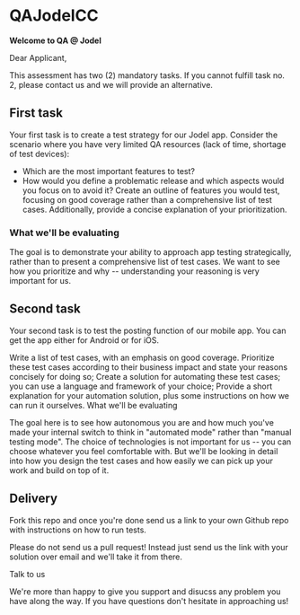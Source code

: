 # QAJodelCC
**Welcome to QA @ Jodel**

Dear Applicant,

This assessment has two (2) mandatory tasks. If you cannot fulfill task no. 2, please contact us and we will provide an alternative.

## First task

Your first task is to create a test strategy for our Jodel app. Consider the scenario where you have very limited QA resources (lack of time, shortage of test devices):

- Which are the most important features to test?
- How would you define a problematic release and which aspects would you focus on to avoid it?
Create an outline of features you would test, focusing on good coverage rather than a comprehensive list of test cases. Additionally, provide a concise explanation of your prioritization.

### What we'll be evaluating

The goal is to demonstrate your ability to approach app testing strategically, rather than to present a comprehensive list of test cases. We want to see how you prioritize and why -- understanding your reasoning is very important for us.

## Second task

Your second task is to test the posting function of our mobile app. You can get the app either for Android or for iOS.

Write a list of test cases, with an emphasis on good coverage.
Prioritize these test cases according to their business impact and state your reasons concisely for doing so;
Create a solution for automating these test cases; you can use a language and framework of your choice;
Provide a short explanation for your automation solution, plus some instructions on how we can run it ourselves.
What we'll be evaluating

The goal here is to see how autonomous you are and how much you've made your internal switch to think in "automated mode" rather than "manual testing mode". The choice of technologies is not important for us -- you can choose whatever you feel comfortable with. But we'll be looking in detail into how you design the test cases and how easily we can pick up your work and build on top of it.

## Delivery

Fork this repo and once you're done send us a link to your own Github repo with instructions on how to run tests.

Please do not send us a pull request! Instead just send us the link with your solution over email and we'll take it from there.

Talk to us

We're more than happy to give you support and disucss any problem you have along the way. If you have questions don't hesitate in approaching us!
